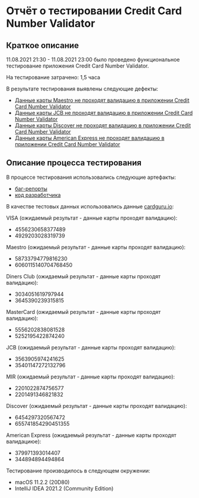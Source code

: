 # Отчёт о тестировании Credit Card Number Validator
## Краткое описание

11.08.2021 21:30 - 11.08.2021 23:00 было проведено функциональное тестирование приложения Credit Card Number Validator.

На тестирование затрачено: 1,5 часа

В результате тестирования выявлены следующие дефекты:
* [Данные карты Maestro не проходят валидацию в приложении Credit Card Number Validator](https://github.com/Chzhanchik/java-1/issues/1)
* [Данные карты JCB не проходят валидацию в приложении Credit Card Number Validator](https://github.com/Chzhanchik/java-1/issues/2)
* [Данные карты Discover не проходят валидацию в приложении Credit Card Number Validator](https://github.com/Chzhanchik/java-1/issues/3)
* [Данные карты American Express не проходят валидацию в приложении Credit Card Number Validator](https://github.com/Chzhanchik/java-1/issues/4)


## Описание процесса тестирования

В процессе тестирования использовались следующие артефакты:
* [баг-репорты](https://github.com/Chzhanchik/java-1/issues)
* [код разработчика](https://github.com/Chzhanchik/java-1/blob/master/Main.java.html)

В качестве тестовых данных использовались данные [cardguru.io](https://cardguru.io/credit-card-generator/mir):

VISA (ожидаемый результат - данные карты проходят валидацию):
* 4556230658377489 
* 4929203028319739

Maestro (ожидаемый результат - данные карты проходят валидацию):
* 58733794779816230
* 6060115140704768450

Diners Club (ожидаемый результат - данные карты проходят валидацию):
* 3034051619797944
* 3645390239315815

MasterCard (ожидаемый результат - данные карты проходят валидацию):
* 5556202838081528
* 5252195422874240

JCB (ожидаемый результат - данные карты проходят валидацию):
* 3563905974241625
* 35401147272132796

MIR (ожидаемый результат - данные карты проходят валидацию):
* 2201022874756577
* 2201491346821832

Discover (ожидаемый результат - данные карты проходят валидацию):
* 6454297320567472
* 655741854290451355

American Express (ожидаемый результат - данные карты проходят валидациюе):
* 379971393014407
* 344894894494864

Тестирование производилось в следующем окружении:
*  macOS 11.2.2 (20D80)
* IntelliJ IDEA 2021.2 (Community Edition)
